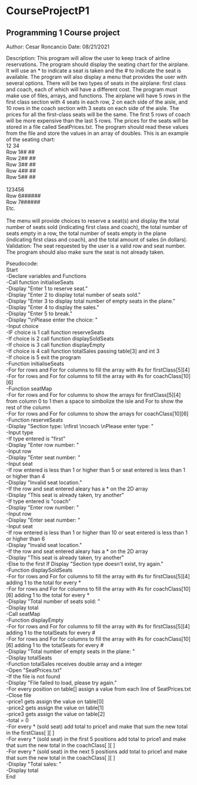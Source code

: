 # CourseProjectP1
Programming 1 Course project
-----------------------------------------------------------------------------------------
Author: Cesar Roncancio
Date:   08/21/2021

Description:
This program will allow the user to keep track of airline reservations. The program should display the seating chart for the airplane. It will use an * to indicate a seat is taken and the # to indicate the seat is available. The program will also display a menu that provides the user with several options. There will be two types of seats in the airplane: first class and coach, each of which will have a different cost. The program must make use of files, arrays, and functions.
The airplane will have 5 rows in the first class section with 4 seats in each row, 2 on each side of the aisle, and 10 rows in the coach section with 3 seats on each side of the aisle. The prices for all the first-class seats will be the same. The first 5 rows of coach will be more expensive than the last 5 rows. The prices for the seats will be stored in a file called SeatPrices.txt. The program should read these values from the file and store the values in an array of doubles. This is an example of the seating chart:
<br>
     12 34 <br>
Row 1## ## <br>
Row 2## ## <br>
Row 3## ## <br>
Row 4## ## <br>
Row 5## ## <br>
<br>
    123456 <br>
Row 6###### <br>
Row 7###### <br>
Etc. <br>
<br>
The menu will provide choices to reserve a seat(s) and display the total number of seats sold (indicating first class and coach), the total number of seats empty in a row, the total number of seats empty in the plane (indicating first class and coach), and the total amount of sales (in dollars).
Validation: The seat requested by the user is a valid row and seat number. The program should also make sure the seat is not already taken.

Pseudocode: <br>
Start <br>
    -Declare variables and Functions <br>
    -Call function initialiseSeats <br>
    -Display "Enter 1 to reserve seat." <br>
    -Display "Enter 2 to display total number of seats sold." <br>
    -Display "Enter 3 to display total number of empty seats in the plane." <br>
    -Display "Enter 4 to display the sales." <br>
    -Display "Enter 5 to break." <br>
    -Display "\nPlease enter the choice: " <br>
    -Input choice <br>
    -IF choice is 1 call function reserveSeats <br>
    -If choice is 2 call function displaySoldSeats <br>
    -If choice is 3 call function displayEmpty <br>
    -If choice is 4 call function totalSales passing table[3] and int 3 <br>
    -If choice is 5 exit the program <br>
    -Function initialiseSeats <br>
    -For for rows and For for columns to fill the array with #s for firstClass[5][4] <br>
    -For for rows and For for columns to fill the array with #s for coachClass[10][6] <br>
    -Function seatMap <br>
    -For for rows and For for columns to show the arrays for firstClass[5][4] from column 0 to 1 then a space to simbolize the isle and For to show the rest of the column <br>
    -For for rows and For for columns to show the arrays for coachClass[10][6] <br>
    -Function reserveSeats <br>
    -Display "Section type: \nfirst \ncoach \nPlease enter type: " <br>
    -Input type <br>
    -If type entered is "first" <br>
    -Display "Enter row number: " <br>
    -Input row <br>
    -Display "Enter seat number: " <br>
    -Input seat <br>
    -If row entered is less than 1 or higher than 5 or seat entered is less than 1 or higher than 4 <br>
    -Display "Invalid seat location." <br>
    -If the row and seat entered aleary has a * on the 2D array <br>
    -Display "This seat is already taken, try another" <br>
    -If type entered is "coach" <br>
    -Display "Enter row number: " <br>
    -Input row <br>
    -Display "Enter seat number: " <br>
    -Input seat <br>
    -If row entered is less than 1 or higher than 10 or seat entered is less than 1 or higher than 6 <br>
    -Display "Invalid seat location." <br>
    -If the row and seat entered aleary has a * on the 2D array <br>
    -Display "This seat is already taken, try another" <br>
    -Else to the first If Display "Section type doesn't exist, try again." <br>
    -Function displaySoldSeats <br>
    -For for rows and For for columns to fill the array with #s for firstClass[5][4] adding 1 to the total for every * <br>
    -For for rows and For for columns to fill the array with #s for coachClass[10][6] adding 1 to the total for every * <br>
    -Display "Total number of seats sold: " <br>
    -Display total <br>
    -Call seatMap <br>
    -Function displayEmpty <br>
    -For for rows and For for columns to fill the array with #s for firstClass[5][4] adding 1 to the totalSeats for every # <br>
    -For for rows and For for columns to fill the array with #s for coachClass[10][6] adding 1 to the totalSeats for every # <br>
    -Display "Total number of empty seats in the plane: " <br>
    -Display totalSeats <br>
    -Function totalSales receives double array and a integer <br>
    -Open "SeatPrices.txt" <br>
    -If the file is not found <br>
    -Display "File failed to load, please try again." <br>
    -For every position on table[] assign a value from each line of SeatPrices.txt <br>
    -Close file <br>
    -price1 gets assign the value on table[0] <br>
    -price2 gets assign the value on table[1] <br>
    -price3 gets assign the value on table[2] <br>
    -total = 0 <br>
    -For every * (sold seat) add total to price1 and make that sum the new total in the firstClass[ ][ ] <br>
    -For every * (sold seat) in the first 5 positions add total to price1 and make that sum the new total in the coachClass[ ][ ] <br>
    -For every * (sold seat) in the next 5 positions add total to price1 and make that sum the new total in the coachClass[ ][ ] <br>
    -Display "Total sales: " <br>
    -Display total <br>
End
